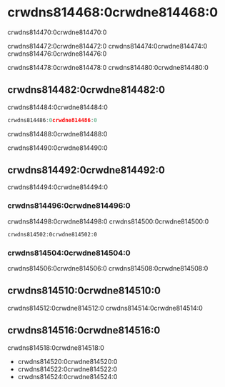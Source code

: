# crwdns814468:0crwdne814468:0

<p class="description">crwdns814470:0crwdne814470:0</p>

crwdns814472:0crwdne814472:0 crwdns814474:0crwdne814474:0 crwdns814476:0crwdne814476:0

crwdns814478:0crwdne814478:0 crwdns814480:0crwdne814480:0

## crwdns814482:0crwdne814482:0

crwdns814484:0crwdne814484:0

```jsx
crwdns814486:0crwdne814486:0
```

crwdns814488:0crwdne814488:0

crwdns814490:0crwdne814490:0

## crwdns814492:0crwdne814492:0

crwdns814494:0crwdne814494:0

### crwdns814496:0crwdne814496:0

crwdns814498:0crwdne814498:0 crwdns814500:0crwdne814500:0

```html
crwdns814502:0crwdne814502:0
```

### crwdns814504:0crwdne814504:0

crwdns814506:0crwdne814506:0 crwdns814508:0crwdne814508:0

## crwdns814510:0crwdne814510:0

crwdns814512:0crwdne814512:0 crwdns814514:0crwdne814514:0

## crwdns814516:0crwdne814516:0

crwdns814518:0crwdne814518:0

- crwdns814520:0crwdne814520:0
- crwdns814522:0crwdne814522:0
- crwdns814524:0crwdne814524:0